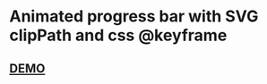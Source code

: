 # Animated progress bar with SVG clipPath and css @keyframe

## [DEMO](https://www.google.com)

<div>
  <object data="./example.html" width="400" height="400" type="text/html">    
  </object>
<div>
